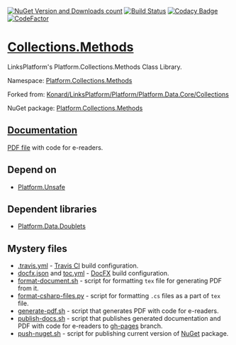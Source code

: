 [![NuGet Version and Downloads count](https://buildstats.info/nuget/Platform.Collections.Methods)](https://www.nuget.org/packages/Platform.Collections.Methods)
[![Build Status](https://travis-ci.com/linksplatform/Collections.Methods.svg?branch=master)](https://travis-ci.com/linksplatform/Collections.Methods)
[![Codacy Badge](https://api.codacy.com/project/badge/Grade/f095ae6c0742405399a34ad50ec6ab8d)](https://app.codacy.com/app/drakonard/Collections.Methods?utm_source=github.com&utm_medium=referral&utm_content=linksplatform/Collections.Methods&utm_campaign=Badge_Grade_Dashboard)
[![CodeFactor](https://www.codefactor.io/repository/github/linksplatform/collections.methods/badge)](https://www.codefactor.io/repository/github/linksplatform/collections.methods)

# [Collections.Methods](https://github.com/linksplatform/Collections.Methods)

LinksPlatform's Platform.Collections.Methods Class Library.

Namespace: [Platform.Collections.Methods](https://linksplatform.github.io/Collections.Methods/api/Platform.Collections.Methods.html)

Forked from: [Konard/LinksPlatform/Platform/Platform.Data.Core/Collections](https://github.com/Konard/LinksPlatform/tree/b6866f278712c317b4c895e27e49f2d0b3fe561f/Platform/Platform.Data.Core/Collections)

NuGet package: [Platform.Collections.Methods](https://www.nuget.org/packages/Platform.Collections.Methods)

## [Documentation](https://linksplatform.github.io/Collections.Methods)
[PDF file](https://linksplatform.github.io/Collections.Methods/Platform.Collections.Methods.pdf) with code for e-readers.

## Depend on
*   [Platform.Unsafe](https://github.com/linksplatform/Unsafe)

## Dependent libraries
*   [Platform.Data.Doublets](https://github.com/linksplatform/Data.Doublets)

## Mystery files
*   [.travis.yml](https://github.com/linksplatform/Collections.Methods/blob/master/.travis.yml) - [Travis CI](https://travis-ci.com) build configuration.
*   [docfx.json](https://github.com/linksplatform/Collections.Methods/blob/master/docfx.json) and [toc.yml](https://github.com/linksplatform/Collections.Methods/blob/master/toc.yml) - [DocFX](https://dotnet.github.io/docfx) build configuration.
*   [format-document.sh](https://github.com/linksplatform/Collections.Methods/blob/master/format-document.sh) - script for formatting `tex` file for generating PDF from it.
*   [format-csharp-files.py](https://github.com/linksplatform/Collections.Methods/blob/master/format-csharp-files.py) - script for formatting `.cs` files as a part of `tex` file.
*   [generate-pdf.sh](https://github.com/linksplatform/Collections.Methods/blob/master/generate-pdf.sh) - script that generates PDF with code for e-readers.
*   [publish-docs.sh](https://github.com/linksplatform/Collections.Methods/blob/master/publish-docs.sh) - script that publishes generated documentation and PDF with code for e-readers to [gh-pages](https://github.com/linksplatform/Collections.Methods/tree/gh-pages) branch.
*   [push-nuget.sh](https://github.com/linksplatform/Collections.Methods/blob/master/push-nuget.sh) - script for publishing current version of [NuGet](https://www.nuget.org) package.
